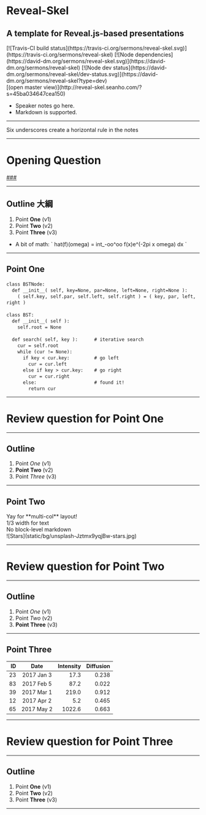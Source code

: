 <!-- .slide: data-background-image="static/bg/unsplash-Jztmx9yqjBw-stars.jpg" data-state="title" -->
# Reveal-Skel
## A template for Reveal.js-based presentations

<div class="imgbox"><div>
[![Travis-CI build status](https://travis-ci.org/sermons/reveal-skel.svg)](https://travis-ci.org/sermons/reveal-skel)
[![Node dependencies](https://david-dm.org/sermons/reveal-skel.svg)](https://david-dm.org/sermons/reveal-skel)
[![Node dev status](https://david-dm.org/sermons/reveal-skel/dev-status.svg)](https://david-dm.org/sermons/reveal-skel?type=dev)
</div></div>

<div class="ref">
[(open master view)](http://reveal-skel.seanho.com/?s=45ba034647cea150)
</div>

>>>
+ Speaker notes go here.
+ Markdown is supported.

______

Six underscores create a horizontal rule in the notes

---
<!-- .slide: data-background="white" -->
# Opening **Question**

[###](#/outline)
<!-- .element: style="color:rgba(0,0,0,0.2)" -->

---
<!-- .slide: data-background-image="static/bg/unsplash-Jztmx9yqjBw-stars.jpg" id="outline" -->
## Outline <span class="zh">大綱</span>
1. Point **One** <span class="ref">(v1)</span>
2. Point **Two** <span class="ref">(v2)</span>
3. Point **Three** <span class="ref">(v3)</span>
  + A bit of math: \` hat(f)(omega) = int\_-oo^oo f(x)e^(-2pi x omega) dx \`

---
## Point One
```
class BSTNode:
  def __init__( self, key=None, par=None, left=None, right=None ):
    ( self.key, self.par, self.left, self.right ) = ( key, par, left, right )

class BST:
  def __init__( self ):
    self.root = None

  def search( self, key ):      # iterative search
    cur = self.root
    while (cur != None):
      if key < cur.key:         # go left
        cur = cur.left
      else if key > cur.key:    # go right
        cur = cur.right
      else:                     # found it!
        return cur
```

---
<!-- .slide: data-background="white" -->
# Review question for Point **One**

---
<!-- .slide: data-background-image="static/bg/unsplash-Jztmx9yqjBw-stars.jpg" -->
## Outline
1. Point *One* <span class="ref">(v1)</span>
2. **Point Two** <span class="ref">(v2)</span>
3. Point *Three* <span class="ref">(v3)</span>

---
## Point Two

<div class="imgbox">
<div>
Yay for **multi-col** layout! <br/>
1/3 width for text <br/>
No block-level markdown
</div>
<div style="flex:2; -webkit-box-flex:0.5">
![Stars](static/bg/unsplash-Jztmx9yqjBw-stars.jpg)
</div>
</div>

---
<!-- .slide: data-background="white" -->
# Review question for Point **Two**

---
<!-- .slide: data-background-image="static/bg/unsplash-Jztmx9yqjBw-stars.jpg" -->
## Outline
1. Point *One* <span class="ref">(v1)</span>
2. Point *Two* <span class="ref">(v2)</span>
3. **Point Three** <span class="ref">(v3)</span>

---
## Point Three

| ID |     Date    | Intensity | Diffusion |
|---:|:-----------:|----------:|----------:|
| 23 | 2017 Jan  3 |    17.3   |   0.238   |
| 83 | 2017 Feb  5 |    87.2   |   0.022   |
| 39 | 2017 Mar  1 |   219.0   |   0.912   |
| 12 | 2017 Apr  2 |     5.2   |   0.465   |
| 65 | 2017 May  2 |  1022.6   |   0.663   |

---
<!-- .slide: data-background="white" -->
# Review question for Point **Three**

---
<!-- .slide: data-background-image="static/bg/unsplash-Jztmx9yqjBw-stars.jpg" -->
## Outline
1. Point **One** <span class="ref">(v1)</span>
2. Point **Two** <span class="ref">(v2)</span>
3. Point **Three** <span class="ref">(v3)</span>

---
<!-- .slide: data-background-image="static/bg/unsplash-Jztmx9yqjBw-stars.jpg" class="empty" -->

